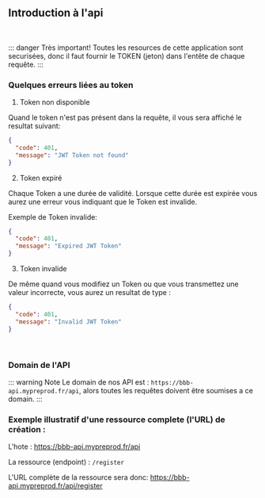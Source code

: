 ## Introduction à l'api

<br>

::: danger Très important!
Toutes les resources de cette application sont securisées, donc il faut fournir le TOKEN (jeton)
dans l'entête de chaque requête.
:::

### Quelques erreurs liées au token

1. Token non disponible

Quand le token n'est pas présent dans la requête, il vous sera affiché le resultat suivant:

```json
{
  "code": 401,
  "message": "JWT Token not found"
}
```

2. Token expiré

Chaque Token a une durée de validité. Lorsque cette durée est expirée vous aurez une erreur vous indiquant que le Token est invalide.

Exemple de Token invalide:

```json
{
  "code": 401,
  "message": "Expired JWT Token"
}
```

3. Token invalide

De même quand vous modifiez un Token ou que vous transmettez une valeur incorrecte, vous aurez un resultat de type :

```json
{
  "code": 401,
  "message": "Invalid JWT Token"
}
```

<br>

### Domain de l'API

::: warning Note
Le domain de nos API est : `https://bbb-api.mypreprod.fr/api`, alors toutes les requêtes doivent être soumises a ce domain.
:::

### Exemple illustratif d'une ressource complete (l'URL) de création :

L'hote : https://bbb-api.mypreprod.fr/api

La ressource (endpoint) : `/register`

L'URL complète de la ressource sera donc: https://bbb-api.mypreprod.fr/api/register
